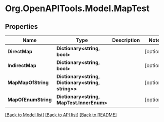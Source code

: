 # Org.OpenAPITools.Model.MapTest

## Properties

Name | Type | Description | Notes
------------ | ------------- | ------------- | -------------
**DirectMap** | **Dictionary&lt;string, bool&gt;** |  | [optional] 
**IndirectMap** | **Dictionary&lt;string, bool&gt;** |  | [optional] 
**MapMapOfString** | **Dictionary&lt;string, Dictionary&lt;string, string&gt;&gt;** |  | [optional] 
**MapOfEnumString** | **Dictionary&lt;string, MapTest.InnerEnum&gt;** |  | [optional] 

[[Back to Model list]](../../README.md#documentation-for-models) [[Back to API list]](../../README.md#documentation-for-api-endpoints) [[Back to README]](../../README.md)

